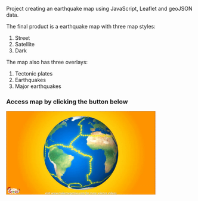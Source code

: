 Project creating an earthquake map using JavaScript, Leaflet and geoJSON data. 

The final product is a earthquake map with three map styles:
1. Street
2. Satellite
3. Dark

The map also has three overlays:
1. Tectonic plates
2. Earthquakes
3. Major earthquakes

### Access map by clicking the button below 


[![](https://github.com/jojobear2020/Mapping__Earthquakes/blob/main/images/planet_tectonic_plates.gif)](https://jojobear2020.github.io/Mapping__Earthquakes/)

